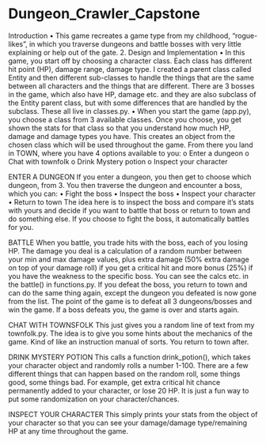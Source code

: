 # Dungeon_Crawler_Capstone

Introduction
•	This game recreates a game type from my childhood, “rogue-likes”, in which you traverse dungeons and battle bosses with very little explaining or help out of the gate.
2. Design and Implementation
•	In this game, you start off by choosing a character class. Each class has different hit point (HP), damage range, damage type. I created a parent class called Entity and then different sub-classes to handle the things that are the same between all characters and the things that are different. There are 3 bosses in the game, which also have HP, damage etc. and they are also subclass of the Entity parent class, but with some differences that are handled by the subclass. These all live in classes.py.
•	When you start the game (app.py), you choose a class from 3 available classes. Once you choose, you get shown the stats for that class so that you understand how much HP, damage and damage types you have. This creates an object from the chosen class which will be used throughout the game. From there you land in TOWN, where you have 4 options available to you:
o	Enter a dungeon
o	Chat with townfolk
o	Drink Mystery potion
o	Inspect your character

ENTER A DUNGEON
If you enter a dungeon, you then get to choose which dungeon, from 3. You then traverse the dungeon and encounter a boss, which you can:
•	Fight the boss
•	Inspect the boss
•	Inspect your character
•	Return to town
The idea here is to inspect the boss and compare it’s stats with yours and decide if you want to battle that boss or return to town and do something else. If you choose to fight the boss, it automatically battles for you. 

BATTLE
When you battle, you trade hits with the boss, each of you losing HP. The damage you deal is a calculation of a random number between your min and max damage values, plus extra damage (50% extra damage on top of your damage roll) if you get a critical hit and more bonus (25%) if you have the weakness to the specific boss. You can see the calcs etc. in the battle() in functions.py.
If you defeat the boss, you return to town and can do the same thing again, except the dungeon you defeated is now gone from the list. The point of the game is to defeat all 3 dungeons/bosses and win the game. If a boss defeats you, the game is over and starts again.

CHAT WITH TOWNSFOLK
This just gives you a random line of text from my townfolk.py. The idea is to give you some hints about the mechanics of the game. Kind of like an instruction manual of sorts. You return to town after.

DRINK MYSTERY POTION
This calls a function drink_potion(), which takes your character object and randomly rolls a number 1-100. There are a few different things that can happen based on the random roll, some things good, some things bad. For example, get extra critical hit chance permanently added to your character, or lose 20 HP. It is just a fun way to put some randomization on your character/chances.

INSPECT YOUR CHARACTER
This simply prints your stats from the object of your character so that you can see your damage/damage type/remaining HP at any time throughout the game.

